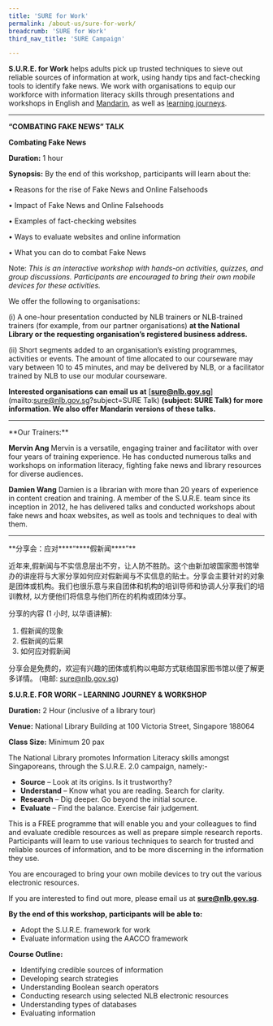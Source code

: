 ```yaml
---
title: 'SURE for Work'
permalink: /about-us/sure-for-work/
breadcrumb: 'SURE for Work'
third_nav_title: 'SURE Campaign'

---
```



**S.U.R.E. for Work** helps adults pick up trusted techniques to sieve out reliable sources of information at work,
using handy tips and fact-checking tools to identify fake news. We work with organisations to equip our workforce with information literacy skills through presentations and workshops in English and [Mandarin](#SURE_Talk_Mandarin), as well as [learning journeys](#Learning_Journey).

<hr>

**“COMBATING FAKE NEWS” TALK**

**Combating Fake News** 

**Duration:** 1 hour

**Synopsis:** By the end of this workshop, participants will learn about the:

•       Reasons for the rise of Fake News  and Online Falsehoods

•       Impact of Fake News and Online Falsehoods

•       Examples of fact-checking websites

•       Ways to evaluate websites and online information

•       What you can do to combat Fake News

Note:  *This is an interactive workshop with hands-on activities, quizzes, and group discussions. Participants are encouraged to bring their own mobile devices for these activities.*

We offer the following to organisations:

(i) A one-hour presentation conducted by NLB trainers or NLB-trained trainers (for example, from our partner organisations) **at the National Library or the requesting organisation’s registered business address.**

(ii) Short segments added to an organisation’s existing programmes, activities or events. The amount of time allocated to our courseware may vary between 10 to 45 minutes, and may be delivered by NLB, or a facilitator trained by NLB to use our modular courseware.

**Interested organisations can email us at** [**sure@nlb.gov.sg**](mailto:sure@nlb.gov.sg?subject=SURE Talk) **(subject: SURE Talk) for more information. We also offer Mandarin versions of these talks.** 



<hr>
**Our Trainers:**

**Mervin Ang**
Mervin is a versatile, engaging trainer and facilitator with over four years of training experience. He has conducted numerous talks and workshops on information literacy, fighting fake news and library resources for diverse audiences.

**Damien Wang**
Damien is a librarian with more than 20 years of experience in content creation and training. A member of the S.U.R.E. team since its inception in 2012, he has delivered talks and conducted workshops about fake news and hoax websites, as well as tools and techniques to deal with them.



<hr>
<a name="SURE_Talk_Mandarin">**分享会：应对****“****假新闻****”**

近年来,假新闻与不实信息层出不穷，让人防不胜防。这个由新加坡国家图书馆举办的讲座将与大家分享如何应对假新闻与不实信息的贴士。分享会主要针对的对象是团体或机构。我们也很乐意与来自团体和机构的培训导师和协调人分享我们的培训教材, 以方便他们将信息与他们所在的机构或团体分享。

 

分享的内容 (1 小时, 以华语讲解):

1. 假新闻的现象
2. 假新闻的后果
3. 如何应对假新闻

 

分享会是免费的，欢迎有兴趣的团体或机构以电邮方式联络国家图书馆以便了解更多详情。 (电邮: [sure@nlb.gov.sg](mailto:sure@nlb.gov.sg))

 

**<a name="Learning_Journey">S.U.R.E. FOR WORK – LEARNING JOURNEY & WORKSHOP**

**Duration:** 2 Hour (inclusive of a library tour)

**Venue:** National Library Building at 100 Victoria Street, Singapore 188064

**Class Size:** Minimum 20 pax

The National Library promotes Information Literacy skills amongst Singaporeans, through the S.U.R.E. 2.0 campaign, namely:-

- **Source** – Look at its origins. Is it trustworthy?
- **Understand** – Know what you are reading. Search for clarity.
- **Research** – Dig deeper. Go beyond the initial source.
- **Evaluate** – Find the balance. Exercise fair judgement.

This is a FREE programme that will enable you and your colleagues to find and evaluate credible resources as well as prepare simple research reports. Participants will learn to use various techniques to search for trusted and reliable sources of information, and to be more discerning in the information they use.

You are encouraged to bring your own mobile devices to try out the various electronic resources.

If you are interested to find out more, please email us at [**sure@nlb.gov.sg**](mailto:sure@nlb.gov.sg).

 

**By the end of this workshop, participants will be able to:**

- Adopt the S.U.R.E. framework for work 
- Evaluate information using the AACCO framework

**Course Outline:**

- Identifying credible sources of information
- Developing search strategies
- Understanding Boolean search operators
- Conducting research using selected NLB electronic resources
- Understanding types of databases
- Evaluating information





